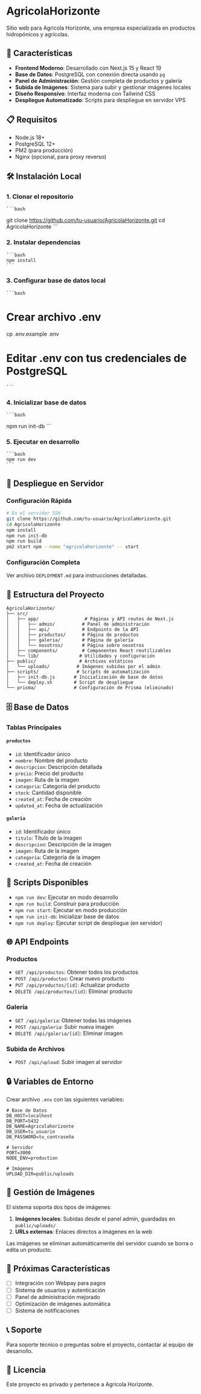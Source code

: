 # AgricolaHorizonte

Sitio web para Agricola Horizonte, una empresa especializada en productos hidropónicos y agrícolas.

## 🚀 Características

- **Frontend Moderno**: Desarrollado con Next.js 15 y React 19
- **Base de Datos**: PostgreSQL con conexión directa usando `pg`
- **Panel de Administración**: Gestión completa de productos y galería
- **Subida de Imágenes**: Sistema para subir y gestionar imágenes locales
- **Diseño Responsivo**: Interfaz moderna con Tailwind CSS
- **Despliegue Automatizado**: Scripts para despliegue en servidor VPS

## 📋 Requisitos

- Node.js 18+
- PostgreSQL 12+
- PM2 (para producción)
- Nginx (opcional, para proxy reverso)

## 🛠️ Instalación Local

### 1. Clonar el repositorio
    ```bash
git clone https://github.com/tu-usuario/AgricolaHorizonte.git
cd AgricolaHorizonte
    ```

### 2. Instalar dependencias
    ```bash
    npm install
    ```

### 3. Configurar base de datos local
    ```bash
# Crear archivo .env
cp .env.example .env
# Editar .env con tus credenciales de PostgreSQL
    ```

### 4. Inicializar base de datos
    ```bash
npm run init-db
    ```

### 5. Ejecutar en desarrollo
    ```bash
    npm run dev
    ```

## 🚀 Despliegue en Servidor

### Configuración Rápida
```bash
# En el servidor SSH
git clone https://github.com/tu-usuario/AgricolaHorizonte.git
cd AgricolaHorizonte
npm install
npm run init-db
npm run build
pm2 start npm --name "agricolahorizonte" -- start
```

### Configuración Completa
Ver archivo `DEPLOYMENT.md` para instrucciones detalladas.

## 📁 Estructura del Proyecto

```
AgricolaHorizonte/
├── src/
│   ├── app/                 # Páginas y API routes de Next.js
│   │   ├── admin/          # Panel de administración
│   │   ├── api/            # Endpoints de la API
│   │   ├── productos/      # Página de productos
│   │   ├── galeria/        # Página de galería
│   │   └── nosotros/       # Página sobre nosotros
│   ├── components/         # Componentes React reutilizables
│   └── lib/               # Utilidades y configuración
├── public/                # Archivos estáticos
│   └── uploads/          # Imágenes subidas por el admin
├── scripts/              # Scripts de automatización
│   ├── init-db.js       # Inicialización de base de datos
│   └── deploy.sh        # Script de despliegue
└── prisma/              # Configuración de Prisma (eliminado)
```

## 🗄️ Base de Datos

### Tablas Principales

#### `productos`
- `id`: Identificador único
- `nombre`: Nombre del producto
- `descripcion`: Descripción detallada
- `precio`: Precio del producto
- `imagen`: Ruta de la imagen
- `categoria`: Categoría del producto
- `stock`: Cantidad disponible
- `created_at`: Fecha de creación
- `updated_at`: Fecha de actualización

#### `galeria`
- `id`: Identificador único
- `titulo`: Título de la imagen
- `descripcion`: Descripción de la imagen
- `imagen`: Ruta de la imagen
- `categoria`: Categoría de la imagen
- `created_at`: Fecha de creación

## 🔧 Scripts Disponibles

- `npm run dev`: Ejecutar en modo desarrollo
- `npm run build`: Construir para producción
- `npm run start`: Ejecutar en modo producción
- `npm run init-db`: Inicializar base de datos
- `npm run deploy`: Ejecutar script de despliegue (en servidor)

## 🌐 API Endpoints

### Productos
- `GET /api/productos`: Obtener todos los productos
- `POST /api/productos`: Crear nuevo producto
- `PUT /api/productos/[id]`: Actualizar producto
- `DELETE /api/productos/[id]`: Eliminar producto

### Galería
- `GET /api/galeria`: Obtener todas las imágenes
- `POST /api/galeria`: Subir nueva imagen
- `DELETE /api/galeria/[id]`: Eliminar imagen

### Subida de Archivos
- `POST /api/upload`: Subir imagen al servidor

## 🔒 Variables de Entorno

Crear archivo `.env` con las siguientes variables:

```env
# Base de Datos
DB_HOST=localhost
DB_PORT=5432
DB_NAME=Agricolahorizonte
DB_USER=tu_usuario
DB_PASSWORD=tu_contraseña

# Servidor
PORT=3000
NODE_ENV=production

# Imágenes
UPLOAD_DIR=public/uploads
```

## 📸 Gestión de Imágenes

El sistema soporta dos tipos de imágenes:
1. **Imágenes locales**: Subidas desde el panel admin, guardadas en `public/uploads/`
2. **URLs externas**: Enlaces directos a imágenes en la web

Las imágenes se eliminan automáticamente del servidor cuando se borra o edita un producto.

## 🚀 Próximas Características

- [ ] Integración con Webpay para pagos
- [ ] Sistema de usuarios y autenticación
- [ ] Panel de administración mejorado
- [ ] Optimización de imágenes automática
- [ ] Sistema de notificaciones

## 📞 Soporte

Para soporte técnico o preguntas sobre el proyecto, contactar al equipo de desarrollo.

## 📄 Licencia

Este proyecto es privado y pertenece a Agricola Horizonte.
